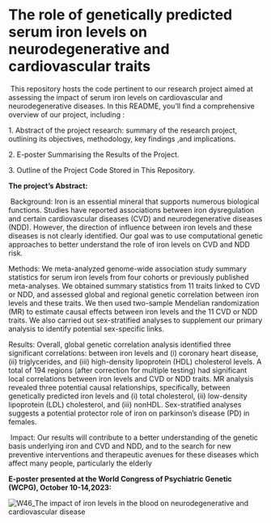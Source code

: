# **The role of genetically predicted serum iron levels on neurodegenerative and ‎‎cardiovascular traits  ‎**  

‎
This repository hosts the code pertinent to our research project aimed at assessing the ‎‎impact of serum iron levels on cardiovascular and neurodegenerative diseases.‎
In this README, you’ll find a comprehensive overview of our project, including :‎  

‎1. Abstract of the project research: summary of the research project, outlining its ‎‎objectives, methodology, key findings ,and implications.‎  

‎2. E-poster Summarising the Results of the Project.  

‎3. Outline of the Project Code Stored in This Repository.‎  



  

‎**The project’s Abstract:‎‎**  

‎
Background: Iron is an essential mineral that supports numerous biological ‎functions. ‎Studies have reported associations between iron dysregulation and certain ‎‎cardiovascular diseases (CVD) and neurodegenerative diseases (NDD). However, the ‎‎direction of influence between iron levels and these diseases is not clearly identified. ‎Our ‎goal was to use computational genetic approaches to better understand the role ‎of iron ‎levels on CVD and NDD risk.  ‎  

Methods: We meta-analyzed genome-wide association study summary statistics for ‎‎serum iron levels from four cohorts or previously published meta-analyses. We ‎obtained ‎summary statistics from 11 traits linked to CVD or NDD, and assessed ‎global and ‎regional genetic correlation between iron levels and these traits. We then ‎used two-‎sample Mendelian randomization (MR) to estimate causal effects between ‎iron levels and ‎the 11 CVD or NDD traits. We also carried out sex-stratified ‎analyses to supplement our ‎primary analysis to identify potential sex-specific links. ‎  

Results: Overall, global genetic correlation analysis identified three significant ‎‎correlations: between iron levels and (i) coronary heart disease, (ii) triglycerides, ‎and (iii) ‎high-density lipoprotein (HDL) cholesterol levels. A total of 194 regions ‎‎(after correction ‎for multiple testing) had significant local correlations between iron ‎levels and CVD or ‎NDD traits. MR analysis revealed three potential causal ‎relationships, specifically, ‎between genetically predicted iron levels and (i) total ‎cholesterol, (ii) low-density ‎lipoprotein (LDL) cholesterol, and (iii) nonHDL. Sex-stratified analyses suggests a potential protector role of iron on parkinson’s disease (PD) in females.  

‎
Impact: Our results will contribute to a better understanding of the genetic basis ‎‎underlying iron and CVD and NDD, and to the search for new preventive ‎interventions and ‎therapeutic avenues for these diseases which affect many people, ‎particularly the elderly



‎**E-poster presented at the World Congress of Psychiatric Genetic (WCPG), October 10-‎‎‎14,2023:‎‎**


![W46_The impact of iron levels in the blood on neurodegenerative and cardiovascular disease](https://github.com/GaglianoTaliun-Lab/iron_cardio-neuro/assets/69006363/7d0b58ad-1e2a-44e3-b578-9e415f7cab11)‎
